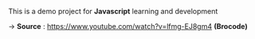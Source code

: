This is a demo project for **Javascript** learning and development 


-> **Source** : https://www.youtube.com/watch?v=lfmg-EJ8gm4 **(Brocode)** 
